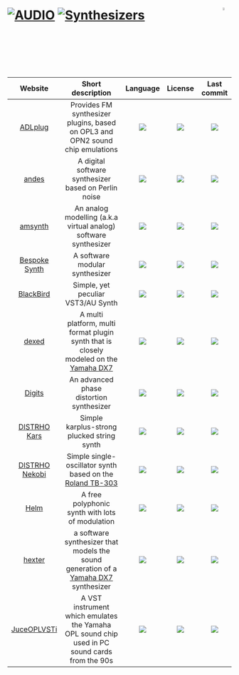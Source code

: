 # [![AUDIO](https://flat.badgen.net/badge/HyMPS/AUDIO/green?scale=1.8)](https://github.com/forart/HyMPS#-1 "AUDIO resources") [![Synthesizers](https://flat.badgen.net/badge/HyMPS/Synthesizers/blue?scale=1.8&label=)](https://github.com/forart/HyMPS#synthesizers "Synthesizers") <img align="right" alt="WIP" src="https://user-images.githubusercontent.com/171307/210726270-adc28ba9-dada-42cf-b53e-b01d03e3dca7.png" width="4%" />

|Website|Short description|Language|License|Last commit|
|:-:|:-:|:-:|:-:|:-:|
|[ADLplug](https://github.com/jpcima/ADLplug)|Provides FM synthesizer plugins, based on OPL3 and OPN2 sound chip emulations|![](https://img.shields.io/github/languages/top/jpcima/ADLplug?color=pink&style=flat-square)|![](https://flat.badgen.net/github/license/jpcima/ADLplug?label=)|![](https://flat.badgen.net/github/last-commit/jpcima/ADLplug?label=)|
|[andes](https://artfwo.github.io/andes/)|A digital software synthesizer based on Perlin noise|![](https://img.shields.io/github/languages/top/artfwo/andes?color=pink&style=flat-square)|![](https://flat.badgen.net/github/license/artfwo/andes?label=)|![](https://flat.badgen.net/github/last-commit/artfwo/andes?label=)|
|[amsynth](https://amsynth.github.io/)|An analog modelling (a.k.a virtual analog) software synthesizer|![](https://img.shields.io/github/languages/top/amsynth/amsynth?color=pink&style=flat-square)|![](https://flat.badgen.net/github/license/amsynth/amsynth?label=)|![](https://flat.badgen.net/github/last-commit/amsynth/amsynth?label=)|
|[Bespoke Synth](https://www.bespokesynth.com/)|A software modular synthesizer|![](https://img.shields.io/github/languages/top/awwbees/BespokeSynth?color=pink&style=flat-square)|![](https://flat.badgen.net/github/license/awwbees/BespokeSynth?label=)|![](https://flat.badgen.net/github/last-commit/awwbees/BespokeSynth?label=)|
|[BlackBird](https://khrykin.github.io/BlackBird/)|Simple, yet peculiar VST3/AU Synth|![](https://img.shields.io/github/languages/top/khrykin/BlackBird?color=pink&style=flat-square)|![](https://flat.badgen.net/github/license/khrykin/BlackBird?label=)|![](https://flat.badgen.net/github/last-commit/khrykin/BlackBird?label=)|
|[dexed](https://asb2m10.github.io/dexed/)|A multi platform, multi format plugin synth that is closely modeled on the [Yamaha DX7](https://en.wikipedia.org/wiki/Yamaha_DX7)|![](https://img.shields.io/github/languages/top/asb2m10/dexed?color=pink&style=flat-square)|![](https://flat.badgen.net/github/license/asb2m10/dexed?label=)|![](https://flat.badgen.net/github/last-commit/asb2m10/dexed?label=)|
|[Digits](http://www.extentofthejam.com/)|An advanced phase distortion synthesizer|![](https://img.shields.io/github/languages/top/LouisGorenfeld/DigitsVst?color=pink&style=flat-square)|![](https://flat.badgen.net/github/license/LouisGorenfeld/DigitsVst?label=)|![](https://flat.badgen.net/github/last-commit/LouisGorenfeld/DigitsVst?label=)|
|[DISTRHO Kars](https://github.com/DISTRHO/Kars)|Simple karplus-strong plucked string synth|![](https://img.shields.io/github/languages/top/DISTRHO/Kars?color=pink&style=flat-square)|![](https://flat.badgen.net/github/license/DISTRHO/Kars?label=)|![](https://flat.badgen.net/github/last-commit/DISTRHO/Kars?label=)|
|[DISTRHO Nekobi](https://github.com/DISTRHO/Nekobi)|Simple single-oscillator synth based on the [Roland TB-303](https://en.wikipedia.org/wiki/Roland_TB-303)|![](https://img.shields.io/github/languages/top/DISTRHO/Nekobi?color=pink&style=flat-square)|![](https://flat.badgen.net/github/license/DISTRHO/Nekobi?label=)|![](https://flat.badgen.net/github/last-commit/DISTRHO/Nekobi?label=)|
|[Helm](https://tytel.org/helm/)|A free polyphonic synth with lots of modulation|![](https://img.shields.io/github/languages/top/mtytel/helm?color=pink&style=flat-square)|![](https://flat.badgen.net/github/license/mtytel/helm?label=)|![](https://flat.badgen.net/github/last-commit/mtytel/helm?label=)|
|[hexter](http://smbolton.com/hexter.html)|a software synthesizer that models the sound generation of a [Yamaha DX7](https://en.wikipedia.org/wiki/Yamaha_DX7) synthesizer|![](https://img.shields.io/github/languages/top/smbolton/hexter?color=pink&style=flat-square)|![](https://flat.badgen.net/github/license/smbolton/hexter?label=)|![](https://flat.badgen.net/github/last-commit/smbolton/hexter?label=)|
|[JuceOPLVSTi](https://bsutherland.github.io/JuceOPLVSTi/)|A VST instrument which emulates the Yamaha OPL sound chip used in PC sound cards from the 90s|![](https://img.shields.io/github/languages/top/bsutherland/JuceOPLVSTi?color=pink&style=flat-square)|![](https://flat.badgen.net/github/license/bsutherland/JuceOPLVSTi?label=)|![](https://flat.badgen.net/github/last-commit/bsutherland/JuceOPLVSTi?label=)|
